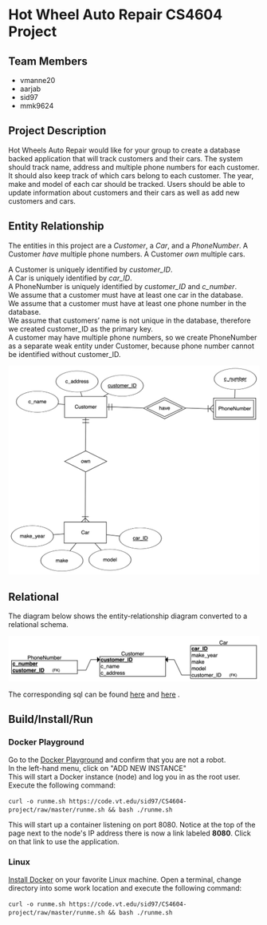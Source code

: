 # Hot Wheel Auto Repair CS4604 Project

## Team Members
* vmanne20
* aarjab
* sid97
* mmk9624

## Project Description
Hot Wheels Auto Repair would like for your group to create a database backed application that will track customers and their cars. The system should track name, address and multiple phone numbers for each customer. It should also keep track of which cars belong to each customer. The year, make and model of each car should be tracked. Users should be able to update information about customers and their cars as well as add new customers and cars.

## Entity Relationship

The entities in this project are a *Customer*, a *Car*, and a *PhoneNumber*. A Customer *have* multiple phone numbers. A Customer *own* multiple cars.

A Customer is uniquely identified by *customer_ID*.  
A Car is uniquely identified by *car_ID*.  
A PhoneNumber is uniquely identified by *customer_ID* and *c_number*.  
We assume that a customer must have at least one car in the database.  
We assume that a customer must have at least one phone number in the database.  
We assume that customers’ name is not unique in the database, therefore we created customer_ID as the primary key.  
A customer may have multiple phone numbers, so we create PhoneNumber as a separate weak entity under Customer, because phone number cannot be identified without customer_ID.  

![ER Diagram](diagrams/entity-relationship1.png  "ER Diagram")

## Relational

The diagram below shows the entity-relationship diagram converted to a relational schema.

![Relational Diagram](diagrams/relational1.png "Relational Diagram")

The corresponding sql can be found [here](sql/install.sql) and [here](sql/load.sql) .

## Build/Install/Run

### Docker Playground

Go to the [Docker Playground](http://play-with-docker.com) and confirm that you are not a robot.  
In the left-hand menu, click on "ADD NEW INSTANCE"  
This will start a Docker instance (node) and log you in as the root user.
Execute the following command:

`curl -o runme.sh https://code.vt.edu/sid97/CS4604-project/raw/master/runme.sh && bash ./runme.sh`

This will start up a container listening on port 8080. Notice at the top of the page next to the
node's IP address there is now a link labeled **8080**. Click on that link to use the application.

### Linux

[Install Docker](https://docs.docker.com/install/#supported-platforms) on your favorite Linux machine.
Open a terminal, change directory into some work location and execute the following command:

`curl -o runme.sh https://code.vt.edu/sid97/CS4604-project/raw/master/runme.sh && bash ./runme.sh`
